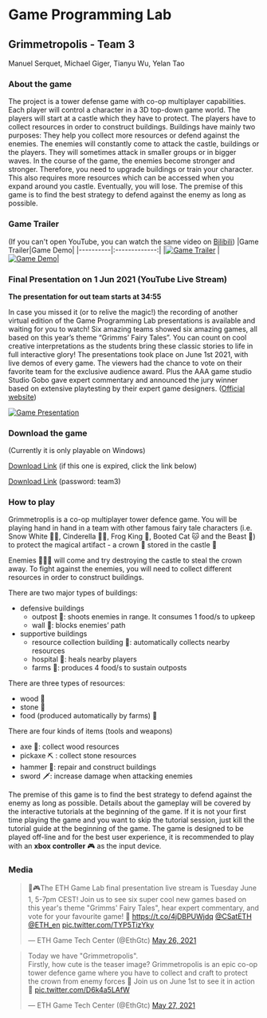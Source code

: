 # Game Programming Lab

## Grimmetropolis - Team 3
Manuel Serquet, Michael Giger, Tianyu Wu, Yelan Tao

### About the game
The project is a tower defense game with co-op multiplayer capabilities. Each player will control a character in a 3D top-down game world. The players will start at a castle which they have to protect. The players have to collect resources in order to construct buildings. Buildings have mainly two purposes: They help you collect more resources or defend against the enemies. The enemies will constantly come to attack the castle, buildings or the players. They will sometimes attack in smaller groups or in bigger waves. In the course of the game, the enemies become stronger and stronger. Therefore, you need to upgrade buildings or train your character. This also requires more resources which can be accessed when you expand around you castle. Eventually, you will lose. The premise of this game is to find the best strategy to defend against the enemy as long as possible.

### Game Trailer
(If you can't open YouTube, you can watch the same video on [Bilibili](https://www.bilibili.com/video/BV1EK4y1R7kq))
|Game Trailer|Game Demo|
|----------|:-------------:|
|[![Game Trailer](http://img.youtube.com/vi/EufZE2K2O5o/0.jpg)](http://www.youtube.com/watch?v=EufZE2K2O5o "Grimmetropolis") | [![Game Demo](http://img.youtube.com/vi/HAjaa2zAANo/0.jpg)](http://www.youtube.com/watch?v=HAjaa2zAANo "Grimmetropolis")|

### Final Presentation on 1 Jun 2021 (YouTube Live Stream)

**The presentation for out team starts at 34:55**

In case you missed it (or to relive the magic!) the recording of another virtual edition of the Game Programming Lab presentations is available and waiting for you to watch! Six amazing teams showed six amazing games, all based on this year’s theme “Grimms’ Fairy Tales”. You can count on cool creative interpretations as the students bring these classic stories to life in full interactive glory! The presentations took place on June 1st 2021, with live demos of every game. The viewers had the chance to vote on their favorite team for the exclusive audience award. Plus the AAA game studio Studio Gobo gave expert commentary and announced the jury winner based on extensive playtesting by their expert game designers. ([Official website](https://gtc.inf.ethz.ch/gamelab2021.html))

[![Game Presentation](http://img.youtube.com/vi/TZ4SeGlLzUU/0.jpg)](https://youtu.be/TZ4SeGlLzUU?t=2095 "Grimmetropolis")

### Download the game

(Currently it is only playable on Windows)

[Download Link](https://polybox.ethz.ch/index.php/s/2aMawA9MLkp34IZ) (if this one is expired, click the link below)

[Download Link](https://polybox.ethz.ch/index.php/s/cas1HGjNN0O6L5Y) (password: team3)

### How to play

Grimmetroplis is a co-op multiplayer tower defence game. You will be playing hand in hand in a team with other famous fairy tale characters (i.e. Snow White 👸🏻, Cinderella 👸🏼, Frog King 🐸, Booted Cat 🐱 and the Beast 🦁) to protect the magical artifact - a crown 👑 stored in the castle 🏰

Enemies 🧙🏻‍♀️ will come and try destroying the castle to steal the crown away. To fight against the enemies, you will need to collect different resources in order to construct buildings.

There are two major types of buildings:

- defensive buildings
    - outpost 🗼: shoots enemies in range. It consumes 1 food/s to upkeep
    - wall 🧱: blocks enemies’ path
- supportive buildings
    - resource collection building 🏡: automatically collects nearby resources
    - hospital 🏥: heals nearby players
    - farms 🌾: produces 4 food/s to sustain outposts

There are three types of resources:

- wood 🌳
- stone 🗻
- food (produced automatically by farms) 🥖

There are four kinds of items (tools and weapons)

- axe 🔪: collect wood resources
- pickaxe ⛏️ : collect stone resources
- hammer 🔨: repair and construct buildings
- sword 🗡️: increase damage when attacking enemies

The premise of this game is to find the best strategy to defend against the enemy as long as possible. Details about the gameplay will be covered by the interactive tutorials at the beginning of the game. If it is not your first time playing the game and you want to skip the tutorial session, just kill the tutorial guide at the beginning of the game. The game is designed to be played off-line and for the best user experience, it is recommended to play with an **xbox controller** 🎮 as the input device.

### Media

<blockquote class="twitter-tweet"><p lang="en" dir="ltr">🐙🎮The ETH Game Lab final presentation live stream is Tuesday June 1, 5-7pm CEST! Join us to see six super cool new games based on this year&#39;s theme &quot;Grimms&#39; Fairy Tales&quot;, hear expert commentary, and vote for your favourite game! 🧚 <a href="https://t.co/4jDBPUWjdq">https://t.co/4jDBPUWjdq</a> <a href="https://twitter.com/CSatETH?ref_src=twsrc%5Etfw">@CSatETH</a> <a href="https://twitter.com/ETH_en?ref_src=twsrc%5Etfw">@ETH_en</a> <a href="https://t.co/TYP5TizYky">pic.twitter.com/TYP5TizYky</a></p>&mdash; ETH Game Tech Center (@EthGtc) <a href="https://twitter.com/EthGtc/status/1397605951843315724?ref_src=twsrc%5Etfw">May 26, 2021</a></blockquote>

<blockquote class="twitter-tweet"><p lang="en" dir="ltr">Today we have &quot;Grimmetropolis&quot;.<br>Firstly, how cute is the teaser image? Grimmetropolis is an epic co-op tower defence game where you have to collect and craft to protect the crown from enemy forces 🏰 Join us on June 1st to see it in action 🤩 <a href="https://t.co/D6k4a5LAfW">pic.twitter.com/D6k4a5LAfW</a></p>&mdash; ETH Game Tech Center (@EthGtc) <a href="https://twitter.com/EthGtc/status/1397930030878007301?ref_src=twsrc%5Etfw">May 27, 2021</a></blockquote>
